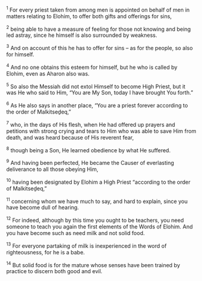 <sup>1</sup> For every priest taken from among men is appointed on behalf of men in matters relating to Elohim, to offer both gifts and offerings for sins,

<sup>2</sup> being able to have a measure of feeling for those not knowing and being led astray, since he himself is also surrounded by weakness.

<sup>3</sup> And on account of this he has to offer for sins – as for the people, so also for himself.

<sup>4</sup> And no one obtains this esteem for himself, but he who is called by Elohim, even as Aharon also was.

<sup>5</sup> So also the Messiah did not extol Himself to become High Priest, but it was He who said to Him, “You are My Son, today I have brought You forth.”

<sup>6</sup> As He also says in another place, “You are a priest forever according to the order of Malkitseḏeq,”

<sup>7</sup> who, in the days of His flesh, when He had offered up prayers and petitions with strong crying and tears to Him who was able to save Him from death, and was heard because of His reverent fear,

<sup>8</sup> though being a Son, He learned obedience by what He suffered.

<sup>9</sup> And having been perfected, He became the Causer of everlasting deliverance to all those obeying Him,

<sup>10</sup> having been designated by Elohim a High Priest “according to the order of Malkitseḏeq,”

<sup>11</sup> concerning whom we have much to say, and hard to explain, since you have become dull of hearing.

<sup>12</sup> For indeed, although by this time you ought to be teachers, you need someone to teach you again the first elements of the Words of Elohim. And you have become such as need milk and not solid food.

<sup>13</sup> For everyone partaking of milk is inexperienced in the word of righteousness, for he is a babe.

<sup>14</sup> But solid food is for the mature whose senses have been trained by practice to discern both good and evil.

